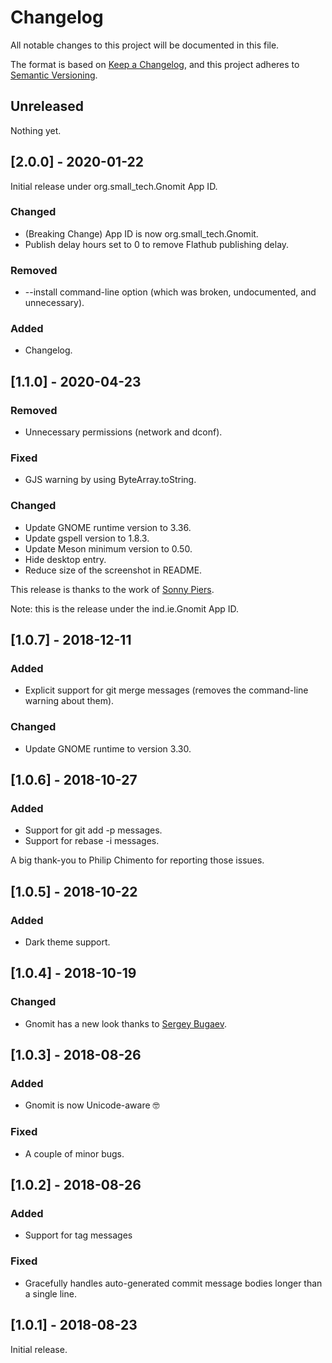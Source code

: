 # Changelog

All notable changes to this project will be documented in this file.

The format is based on [Keep a Changelog](https://keepachangelog.com/en/1.0.0/), and this project adheres to [Semantic Versioning](https://semver.org/spec/v2.0.0.html).

## Unreleased

Nothing yet.

## [2.0.0] - 2020-01-22

Initial release under org.small_tech.Gnomit App ID.

### Changed

  - (Breaking Change) App ID is now org.small_tech.Gnomit.
  - Publish delay hours set to 0 to remove Flathub publishing delay.

### Removed

  - --install command-line option (which was broken, undocumented, and unnecessary).

### Added

  - Changelog.

## [1.1.0] - 2020-04-23

### Removed

  - Unnecessary permissions (network and dconf).

### Fixed

  - GJS warning by using ByteArray.toString.

### Changed

  - Update GNOME runtime version to 3.36.
  - Update gspell version to 1.8.3.
  - Update Meson minimum version to 0.50.
  - Hide desktop entry.
  - Reduce size of the screenshot in README.

This release is thanks to the work of [Sonny Piers](https://github.com/sonnyp).

Note: this is the release under the ind.ie.Gnomit App ID.

## [1.0.7] - 2018-12-11

### Added

  - Explicit support for git merge messages (removes the command-line warning about them).

### Changed

   - Update GNOME runtime to version 3.30.

## [1.0.6] - 2018-10-27

### Added

  - Support for git add -p messages.
  - Support for rebase -i messages.

A big thank-you to Philip Chimento for reporting those issues.

## [1.0.5] - 2018-10-22

### Added

  - Dark theme support.

## [1.0.4] - 2018-10-19

### Changed

  - Gnomit has a new look thanks to [Sergey Bugaev](https://mastodon.technology/@bugaevc).

## [1.0.3] - 2018-08-26

### Added

  - Gnomit is now Unicode-aware 🤓

### Fixed

  - A couple of minor bugs.

## [1.0.2] - 2018-08-26

### Added

  - Support for tag messages

### Fixed

  - Gracefully handles auto-generated commit message bodies longer than a single line.

## [1.0.1] - 2018-08-23

Initial release.
